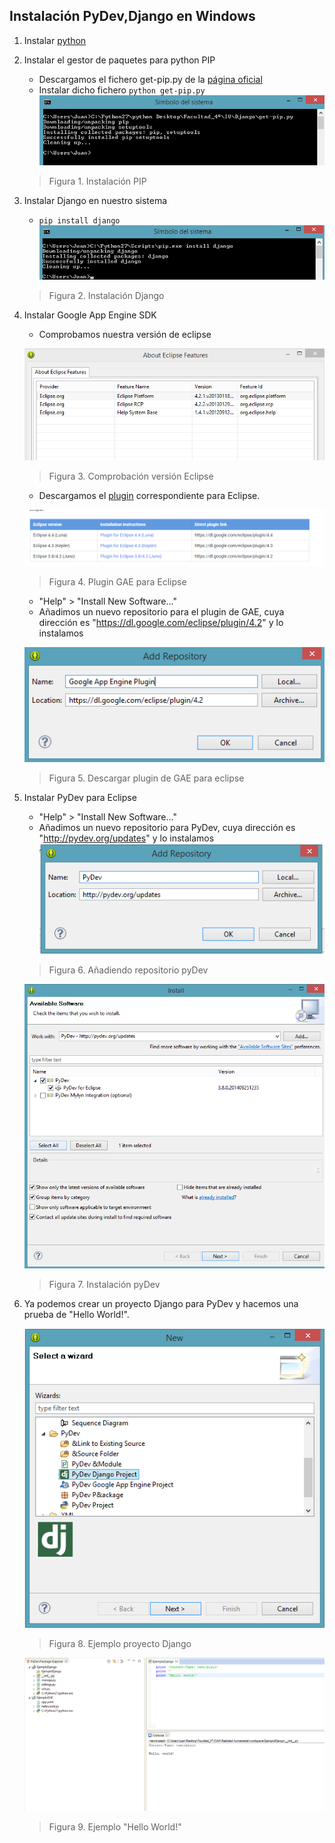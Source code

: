 Instalación PyDev,Django en Windows
-------------------------------------

1. Instalar [python](https://www.python.org/downloads/)

2. Instalar el gestor de paquetes para python PIP
   * Descargamos el fichero get-pip.py de la [página oficial](https://pip.pypa.io/en/latest/installing.html)
   * Instalar dicho fichero ```python get-pip.py```
   ![Figura1](Imagenes/Figura_1.png)

   > Figura 1. Instalación PIP

3. Instalar Django en nuestro sistema
   * ```pip install django```
   ![Figura2](Imagenes/Figura_2.png)

   > Figura 2. Instalación Django

4. Instalar Google App Engine SDK
   * Comprobamos nuestra versión de eclipse 
   
   ![Figura6](Imagenes/Figura_6.png)	 
   > Figura 3. Comprobación versión Eclipse
   * Descargamos el [plugin](https://developers.google.com/eclipse/docs/getting_started) correspondiente para Eclipse.

   ![Figura7](Imagenes/Figura_7.png)	
   > Figura 4. Plugin GAE para Eclipse
   * "Help" > "Install New Software..."
   *  Añadimos un nuevo repositorio para el plugin de GAE, cuya dirección es "https://dl.google.com/eclipse/plugin/4.2" y lo instalamos
   
   ![Figura8](Imagenes/Figura_8.png)
   > Figura 5. Descargar plugin de GAE para eclipse


5. Instalar PyDev para Eclipse
   * "Help" > "Install New Software..."
   * Añadimos un nuevo repositorio para PyDev, cuya dirección es "http://pydev.org/updates" y lo instalamos
   ![Figura3](Imagenes/Figura_3.png)
   > Figura 6. Añadiendo repositorio pyDev

   ![Figura4](Imagenes/Figura_4.png)
   > Figura 7. Instalación pyDev


6. Ya podemos crear un proyecto Django para PyDev y hacemos una prueba de "Hello World!".

    ![Figura5](Imagenes/Figura_5.png)
    > Figura 8. Ejemplo proyecto Django
 
 
    ![Figura9](Imagenes/Figura_9.png)
    > Figura 9. Ejemplo "Hello World!"


